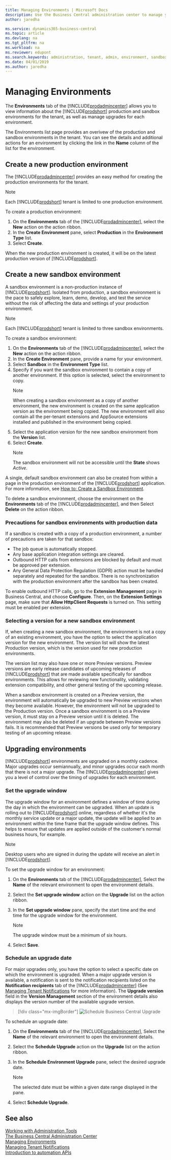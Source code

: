 ```yaml
---
title: Managing Environments | Microsoft Docs
description: Use the Business Central administration center to manage your tenant environments.  
author: jaredha

ms.service: dynamics365-business-central
ms.topic: article
ms.devlang: na
ms.tgt_pltfrm: na
ms.workload: na
ms.reviewer: edupont
ms.search.keywords: administration, tenant, admin, environment, sandbox
ms.date: 04/01/2019
ms.author: jaredha
---
```


# Managing Environments

The **Environments** tab of the [!INCLUDE[prodadmincenter](../developer/includes/prodadmincenter.md)] allows you to view information about the [!INCLUDE[prodshort](../developer/includes/prodshort.md)] production and sandbox environments for the tenant, as well as manage upgrades for each environment.

The Environments list page provides an overivew of the production and sandbox environments in the tenant. You can see the details and additional actions for an environment by clicking the link in the **Name** column of the list for the environment.

## Create a new production environment

The [!INCLUDE[prodadmincenter](../developer/includes/prodadmincenter.md)] provides an easy method for creating the production environments for the tenant. 

> [!NOTE]
> Each [!INCLUDE[prodshort](../developer/includes/prodshort.md)] tenant is limited to one production environment.

To create a production environment:

1. On the **Environments** tab of the [!INCLUDE[prodadmincenter](../developer/includes/prodadmincenter.md)], select the **New** action on the action ribbon.
2. In the **Create Environment** pane, select **Production** in the **Environment Type** list.
3. Select **Create**.

When the new production environment is created, it will be on the latest production version of [!INCLUDE[prodshort](../developer/includes/prodshort.md)].

## <a name="create-a-sandbox-environment"></a>Create a new sandbox environment

A sandbox environment is a non-production instance of [!INCLUDE[prodshort](../developer/includes/prodshort.md)]. Isolated from production, a sandbox environment is the pace to safely explore, learn, demo, develop, and test the service without the risk of affecting the data and settings of your production environment.

   > [!NOTE]
   > Each [!INCLUDE[prodshort](../developer/includes/prodshort.md)] tenant is limited to three sandbox environments.
    
To create a sandbox environment:

1. On the **Environments** tab of the [!INCLUDE[prodadmincenter](../developer/includes/prodadmincenter.md)], select the **New** action on the action ribbon.
2. In the **Create Environment** pane, provide a name for your environment. 
3. Select **Sandbox** in the **Environment Type** list.
4. Specify if you want the sandbox environment to contain a copy of another environment. If this option is selected, select the environment to copy.
    > [!NOTE]
    > When creating a sandbox environment as a copy of another environment, the new environment is created on the same application version as the environment being copied. The new environment will also contain all the per-tenant extensions and AppSource extensions installed and published in the environment being copied.
5. Select the application version for the new sandbox environment from the **Version** list.
6. Select **Create**.
    > [!NOTE]
    > The sandbox environment will not be accessible until the **State** shows *Active*.

A single, default sandbox environment can also be created from within a page in the production environment of the [!INCLUDE[prodshort](../developer/includes/prodshort.md)] application. For more information, see [How to: Create a Sandbox Environment](/dynamics365/business-central/across-how-create-sandbox-environment?toc=/dynamics365/business-central/dev-itpro/toc.json).  

To delete a sandbox environment, choose the environment on the **Environments** tab of the [!INCLUDE[prodadmincenter](../developer/includes/prodadmincenter.md)], and then Select **Delete** on the action ribbon.

### Precautions for sandbox environments with production data

If a sandbox is created with a copy of a production environment, a number of precautions are taken for that sandbox:

- The job queue is automatically stopped.
- Any base application integration settings are cleared.
- Outbound HTTP calls from extensions are blocked by default and must be approved per extension.
- Any General Data Protection Regulation (GDPR) action must be handled separately and repeated for the sandbox. There is no synchronization with the production environment after the sandbox has been created.

To enable outbound HTTP calls, go to the **Extension Management** page in Business Central, and choose **Configure**. Then, on the **Extension Settings** page, make sure that **Allow HttpClient Requests** is turned on. This setting must be enabled per extension.

### Selecting a version for a new sandbox environment

If, when creating a new sandbox environment, the environment is not a copy of an existing environment, you have the option to select the application version for the new environment. The version list will show the latest Production version, which is the version used for new production environments.

The version list may also have one or more Preview versions. Preview versions are early release candidates of upcoming releases of [!INCLUDE[prodshort](../developer/includes/prodshort.md)] that are made available specifically for sandbox environments. This allows for reviewing new functionality, validating extension compatibility, and other general testing of the upcoming release.

When a sandbox environment is created on a Preview version, the environment will automatically be upgraded to new Preview versions when they become available. However, the environment will not be upgraded to the Production version. Once a sandbox environment is on a Preview version, it must stay on a Preview version until it is deleted. The environment may also be deleted if an upgrade between Preview versions fails. It is recommended that Preview versions be used only for temporary testing of an upcoming release.

## Upgrading environments

[!INCLUDE[prodshort](../developer/includes/prodshort.md)] environments are upgraded on a monthly cadence. Major upgrades occur semiannually, and minor upgrades occur each month that there is not a major upgrade. The [!INCLUDE[prodadmincenter](../developer/includes/prodadmincenter.md)] gives you a level of control over the timing of upgrades for each environment.

### Set the upgrade window

The upgrade window for an environment defines a window of time during the day in which the environment can be upgraded. When an update is rolling out to [!INCLUDE[prodshort](../developer/includes/prodshort.md)] online, regardless of whether it's the monthly service update or a major update, the update will be applied to an environment within the time frame that the upgrade window defines. This helps to ensure that updates are applied outside of the customer's normal business hours, for example.

> [!NOTE]
> Desktop users who are signed in during the update will receive an alert in [!INCLUDE[prodshort](../developer/includes/prodshort.md)].

To set the upgrade window for an environment:

1. On the **Environments** tab of the [!INCLUDE[prodadmincenter](../developer/includes/prodadmincenter.md)], Select the **Name** of the relevant environment to open the environment details.
2. Select the **Set upgrade window** action on the **Upgrade** list on the action ribbon.
3. In the **Set upgrade window** pane, specify the start time and the end time for the upgrade window for the environment.

   > [!NOTE]
   > The upgrade window must be a minimum of six hours.

4. Select **Save**.

### Schedule an upgrade date

For major upgrades only, you have the option to select a specific date on which the environment is upgraded. When a major upgrade version is available, a notification is sent to the notification recipients listed on the **Notification recipients** tab of the [!INCLUDE[prodadmincenter](../developer/includes/prodadmincenter.md)] (See [Managing Tenant Notifications](tenant-admin-center-notifications.md) for more information). The **Upgrade version** field in the **Version Management** section of the environment details also displays the version number of the available upgrade version.

> [!div class="mx-imgBorder"]
> ![Schedule Business Central Upgrade](../developer/media/business_central_admin_center_upgrade.png)

To schedule an upgrade date:

1. On the **Environments** tab of the [!INCLUDE[prodadmincenter](../developer/includes/prodadmincenter.md)], Select the **Name** of the relevant environment to open the environment details.
2. Select the **Schedule Upgrade** action on the **Upgrade** list on the action ribbon.
3. In the **Schedule Environment Upgrade** pane, select the desired upgrade date.
    > [!Note] 
    > The selected date must be within a given date range displayed in the pane.
    
4. Select **Schedule Upgrade**.    

## See also

[Working with Administration Tools](administration.md)  
[The Business Central Administration Center](tenant-admin-center.md)  
[Managing Environments](tenant-admin-center-environments.md)  
[Managing Tenant Notifications](tenant-admin-center-notifications.md)  
[Introduction to automation APIs](itpro-introduction-to-automation-apis.md)  
